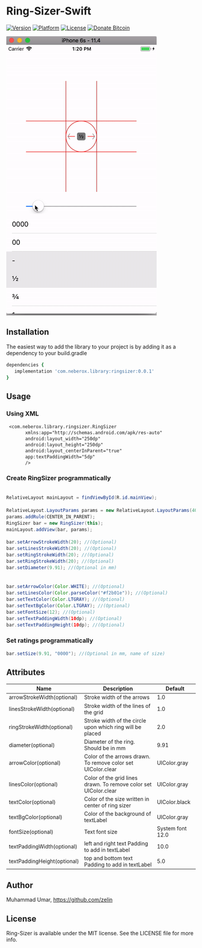 # Ring-Sizer-Swift

[![Version](https://img.shields.io/badge/Version-0.1.0-brightgreen.svg)](https://github.com/zelin/Ring-Sizer)
[![Platform](https://img.shields.io/badge/Platform-iPhone-orange.svg)](https://github.com/zelin/Ring-Sizer)
[![License](https://img.shields.io/badge/License-MIT-black.svg)](https://github.com/zelin/Ring-Sizer)
[![Donate Bitcoin](https://img.shields.io/badge/Donate-Bitcoin-green.svg)](http://neberox.tk/donate/?amount=2&currency=USD)

![Screenshot 1](./Screenshots/main.gif)

## Installation

The easiest way to add the library to your project is by adding it as a dependency to your build.gradle

```ruby
dependencies {
   implementation 'com.neberox.library:ringsizer:0.0.1'
}
```

## Usage

### Using XML

 ```
  <com.neberox.library.ringsizer.RingSizer
        xmlns:app="http://schemas.android.com/apk/res-auto"
        android:layout_width="250dp"
        android:layout_height="250dp"
        android:layout_centerInParent="true"
        app:textPaddingWidth="5dp"
        />

```

### Create RingSizer programmatically
```java  

RelativeLayout mainLayout = findViewById(R.id.mainView);

RelativeLayout.LayoutParams params = new RelativeLayout.LayoutParams(400, 400);
params.addRule(CENTER_IN_PARENT);
RingSizer bar = new RingSizer(this);
mainLayout.addView(bar, params);

bar.setArrowStrokeWidth(20); //(Optional)
bar.setLinesStrokeWidth(20); //(Optional)
bar.setRingStrokeWidth(20); //(Optional)
bar.setRingStrokeWidth(20); //(Optional)
bar.setDiameter(9.91); //(Optional in mm)


bar.setArrowColor(Color.WHITE); //(Optional)
bar.setLinesColor(Color.parseColor("#f2b01e")); //(Optional)
bar.setTextColor(Color.LTGRAY); //(Optional)
bar.setTextBgColor(Color.LTGRAY); //(Optional)
bar.setFontSize(12); //(Optional)
bar.setTextPaddingWidth(10dp); //(Optional)
bar.setTextPaddingHeight(10dp); //(Optional)
```
### Set ratings programmatically

```java
bar.setSize(9.91, "0000"); //(Optional in mm, name of size)
```

## Attributes

| Name | Description | Default
| ------ | ------ | ------ |
| arrowStrokeWidth(optional) | Stroke width of the arrows | 1.0 |
| linesStrokeWidth(optional) | Stroke width of the lines of the grid | 1.0 |
| ringStrokeWidth(optional) | Stroke width of the circle upon which ring will be placed | 2.0 |
| diameter(optional) | Diameter of the ring. Should be in mm | 9.91 |
| arrowColor(optional) | Color of the arrows drawn. To remove color set UIColor.clear | UIColor.gray |
| linesColor(optional) | Color of the grid lines drawn. To remove color set UIColor.clear | UIColor.gray |
| textColor(optional) | Color of the size written in center of ring sizer | UIColor.black |
| textBgColor(optional) | Color of the background of textLabel | UIColor.gray |
| fontSize(optional) | Text font size | System font 12.0 |
| textPaddingWidth(optional) | left and right text Padding to add in textLabel | 10.0 |
| textPaddingHeight(optional) | top and bottom text Padding to add in textLabel | 5.0 |

## Author

Muhammad Umar, https://github.com/zelin

## License

Ring-Sizer is available under the MIT license. See the LICENSE file for more info.
